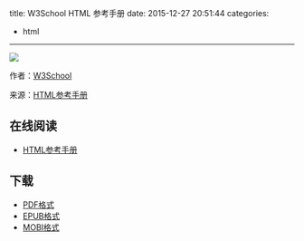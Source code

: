 title: W3School HTML 参考手册
date: 2015-12-27 20:51:44
categories:
  - html
---

![](https://ek8whxe.cloudimg.io/s/width/226/https://www.gitbook.com/cover/book/wizardforcel/w3school-html-ref.jpg?build=1450405308332&v=12.0.2)

作者：[W3School](http://www.w3cschool.cc)

来源：[HTML参考手册](http://www.w3cschool.cc/tags/html-reference.html)

<!--more-->

## 在线阅读 ##

* [HTML参考手册](http://www.w3cschool.cc/tags/html-reference.html)

## 下载 ##

* [PDF格式](https://www.gitbook.com/download/pdf/book/wizardforcel/w3school-html-ref)
* [EPUB格式](https://www.gitbook.com/download/epub/book/wizardforcel/w3school-html-ref)
* [MOBI格式](https://www.gitbook.com/download/mobi/book/wizardforcel/w3school-html-ref)